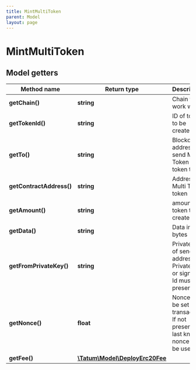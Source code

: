 ```yaml
---
title: MintMultiToken
parent: Model
layout: page
---
```


# MintMultiToken

## Model getters

Method name | Return type | Description | Notes
------------ | ------------- | ------------- | -------------
**getChain()** | **string** | Chain to work with. | ex.: `ETH`
**getTokenId()** | **string** | ID of token to be created. | ex.: `100000`
**getTo()** | **string** | Blockchain address to send Multi Token token to | ex.: `0x687422eEA2cB73B5d3e242bA5456b782919AFc85`
**getContractAddress()** | **string** | Address of Multi Token token | ex.: `0x687422eEA2cB73B5d3e242bA5456b782919AFc85`
**getAmount()** | **string** | amount of token to be created. | ex.: `100000`
**getData()** | **string** | Data in bytes | ex.: `0x1234` [optional]
**getFromPrivateKey()** | **string** | Private key of sender address. Private key, or signature Id must be present. | ex.: `0x05e150c73f1920ec14caa1e0b6aa09940899678051a78542840c2668ce5080c2`
**getNonce()** | **float** | Nonce to be set to transaction. If not present, last known nonce will be used. | ex.: `null` [optional]
**getFee()** | [**\Tatum\Model\DeployErc20Fee**](../DeployErc20Fee) |  | ex.: `null` [optional]

